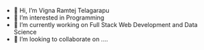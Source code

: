 - 👋 Hi, I’m Vigna Ramtej Telagarapu
- 👀 I’m interested in Programming
- 🌱 I’m currently working on Full Stack Web Development and Data Science
- 💞️ I’m looking to collaborate on ....
  



